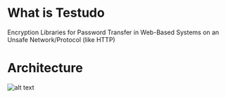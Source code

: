 # What is Testudo

Encryption Libraries for Password Transfer in Web-Based Systems on an Unsafe Network/Protocol (like HTTP)

# Architecture

![alt text](./img/model.png)
